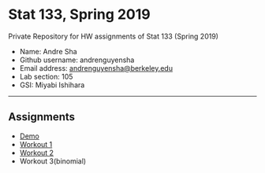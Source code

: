 # Stat 133, Spring 2019

Private Repository for HW assignments of Stat 133 (Spring 2019)

- Name: Andre Sha
- Github username: andrenguyensha
- Email address: andrenguyensha@berkeley.edu
- Lab section: 105
- GSI: Miyabi Ishihara

-----

## Assignments

- [Demo](demo)
- [Workout 1](workout01)
- [Workout 2](workout02)
- Workout 3(binomial)


